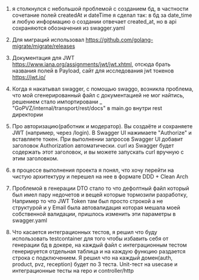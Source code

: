 1. я столкнулся с небольшой проблемой с созданием бд, в частности сочетание полей createdAt и dateTime я сделал так: в бд за date_time и любую информацию о создании отвечает created_at, но в api сохраняются обозначения из swagger.yaml

2. Для миграций использовал https://github.com/golang-migrate/migrate/releases

3. Документация для JWT https://www.iana.org/assignments/jwt/jwt.xhtml, отсюда брать названия полей в Payload, сайт для исследования jwt токенов https://jwt.io/

4. Когда я накатывал swagger, с помощью swaggo, возникла проблема, что мой сгенерированный файл с документацией не мог найтись, решением стало импортировани _ "GoPVZ/internal/transport/rest/docs" в main.go внутри rest директории

5. Про авторизацию(работник и модератор). Вы создаёте и сохраняете JWT (например, через /login). В Swagger UI нажимаете "Authorize" и вставляете токен. При выполнении запросов Swagger UI добавит заголовок Authorization автоматически. curl из Swagger будет содержать этот заголовок, и вы можете запускать curl вручную с этим заголовком.

6. в процессе выполнения проекта я понял, что хочу перейти на чистую архитектуру и перешел на нее в формате DDD + Clean Arch

7. Проблемой в генерации DTO стало то что дефолтный файл который был имел пару недочетов и вещей которые тормозили разработку, Например то что JWT Token там был просто строкой а не структурой и у Email была автовалидация которая мешала моей собственной валидации, пришлось изменить эти параметры в swagger.yaml

8. Что касается интеграционных тестов, я решил что буду использовать testcontainer для того чтобы избавить себя от генерации бд в докере, на каждый файл с интеграционным тестом генерируется отдельная таблица и на каждую функцию раздается строка с подключением. Я решил что на каждый домен(auth, product, pvz, reception) будет по 3 теста. Unit-тест на usecase и
интеграционные тесты на repo и controller/http

